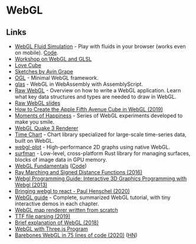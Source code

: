 # WebGL

## Links

* [WebGL Fluid Simulation](https://paveldogreat.github.io/WebGL-Fluid-Simulation/) - Play with fluids in your browser \(works even on mobile\). [Code](https://github.com/PavelDoGreat/WebGL-Fluid-Simulation).
* [Workshop on WebGL and GLSL](https://github.com/mattdesl/workshop-webgl-glsl/)
* [Love Cube](https://avin.github.io/sketches/086_love_cube.html)
* [Sketches by Avin Grape](https://avin.github.io/sketches/)
* [OGL](https://github.com/oframe/ogl) - Minimal WebGL framework.
* [glas](https://github.com/infamous/glas) - WebGL in WebAssembly with AssemblyScript.
* [Raw WebGL](https://alain.xyz/blog/raw-webgl) - Overview on how to write a WebGL application. Learn what key data structures and types are needed to draw in WebGL.
* [Raw WebGL slides](https://nickdesaulniers.github.io/RawWebGL/#/7)
* [How to Create the Apple Fifth Avenue Cube in WebGL \(2019\)](https://tympanus.net/codrops/2019/12/20/how-to-create-the-apple-fifth-avenue-cube-in-webgl/)
* [Moments of Happiness](https://moments.epic.net/#home) - Series of WebGL experiments developed to make you smile.
* [WebGL Quake 3 Renderer](https://github.com/toji/webgl-quake3)
* [Time Chart](https://github.com/huww98/TimeChart) - Chart library specialized for large-scale time-series data, built on WebGL.
* [webgl-plot](https://github.com/danchitnis/webgl-plot) - High-performance 2D graphs using native WebGL.
* [surfman](https://github.com/servo/surfman) - Low-level, cross-platform Rust library for managing surfaces, blocks of image data in GPU memory.
* [WebGL Fundamentals](https://webglfundamentals.org/) \([Code](https://github.com/gfxfundamentals/webgl-fundamentals)\)
* [Ray Marching and Signed Distance Functions \(2016\)](http://jamie-wong.com/2016/07/15/ray-marching-signed-distance-functions/)
* [Webgl Programming Guide: Interactive 3D Graphics Programming with Webgl \(2013\)](https://www.goodreads.com/book/show/16269927-webgl-programming-guide)
* [Bringing webgl to react - Paul Henschel \(2020\)](https://www.youtube.com/watch?v=YyqBdN71nFs)
* [WebGL guide](https://xem.github.io/articles/webgl-guide.html) - Complete, summarized WebGL tutorial, with tiny interactive demos in each chapter.
* [WebGL map renderer written from scratch](https://github.com/tchayen/webgl-maps)
* [TTF file parsing \(2019\)](https://tchayen.github.io/ttf-file-parsing)
* [Brief explanation of WebGL \(2018\)](https://tchayen.github.io/brief-explanation-of-webgl)
* [WebGL with Three.js Program](https://www.notion.so/WebGL-with-Three-js-Program-0d9a048f1a4e4573880f7de77b11789f)
* [Barebones WebGL in 75 lines of code \(2020\)](https://avikdas.com/2020/07/08/barebones-webgl-in-75-lines-of-code.html) \([HN](https://news.ycombinator.com/item?id=23770711)\)

